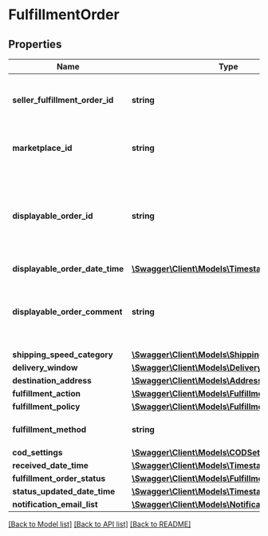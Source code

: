 # FulfillmentOrder

## Properties
Name | Type | Description | Notes
------------ | ------------- | ------------- | -------------
**seller_fulfillment_order_id** | **string** | The fulfillment order identifier submitted with the createFulfillmentOrder operation. | 
**marketplace_id** | **string** | The identifier for the marketplace the fulfillment order is placed against. | 
**displayable_order_id** | **string** | A fulfillment order identifier submitted with the createFulfillmentOrder operation. Displays as the order identifier in recipient-facing materials such as the packing slip. | 
**displayable_order_date_time** | [**\Swagger\Client\Models\Timestamp**](Timestamp.md) |  | 
**displayable_order_comment** | **string** | A text block submitted with the createFulfillmentOrder operation. Displays in recipient-facing materials such as the packing slip. | 
**shipping_speed_category** | [**\Swagger\Client\Models\ShippingSpeedCategory**](ShippingSpeedCategory.md) |  | 
**delivery_window** | [**\Swagger\Client\Models\DeliveryWindow**](DeliveryWindow.md) |  | [optional] 
**destination_address** | [**\Swagger\Client\Models\Address**](Address.md) |  | 
**fulfillment_action** | [**\Swagger\Client\Models\FulfillmentAction**](FulfillmentAction.md) |  | [optional] 
**fulfillment_policy** | [**\Swagger\Client\Models\FulfillmentPolicy**](FulfillmentPolicy.md) |  | [optional] 
**fulfillment_method** | **string** | Indicates the intended recipient channel for the order. | [optional] 
**cod_settings** | [**\Swagger\Client\Models\CODSettings**](CODSettings.md) |  | [optional] 
**received_date_time** | [**\Swagger\Client\Models\Timestamp**](Timestamp.md) |  | 
**fulfillment_order_status** | [**\Swagger\Client\Models\FulfillmentOrderStatus**](FulfillmentOrderStatus.md) |  | 
**status_updated_date_time** | [**\Swagger\Client\Models\Timestamp**](Timestamp.md) |  | 
**notification_email_list** | [**\Swagger\Client\Models\NotificationEmailList**](NotificationEmailList.md) |  | [optional] 

[[Back to Model list]](../../README.md#documentation-for-models) [[Back to API list]](../../README.md#documentation-for-api-endpoints) [[Back to README]](../../README.md)

